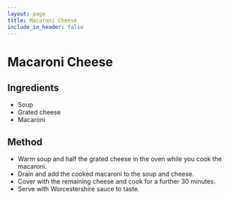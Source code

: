 ```yaml
---
layout: page
title: Macaroni Cheese
include_in_header: false
---
```


# Macaroni Cheese
## Ingredients
- Soup
- Grated cheese 
- Macaroni 
## Method
- Warm soup and half the grated cheese in the oven while you cook the macaroni. 
- Drain and add the cooked macaroni to the soup and cheese. 
- Cover with the remaining cheese and cook for a further 30 minutes. 
- Serve with Worcestershire sauce to taste. 
